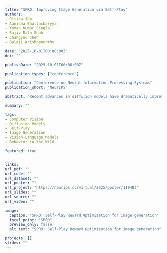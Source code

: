 ```yaml
---
title: "SPRO: Improving Image Generation via Self-Play"
authors:
- Ritika Jha
- Aanisha Bhattacharyya
- Yaman Kumar Singla
- Rajiv Ratn Shah
- Changyou Chen
- Balaji Krishnamurthy

date: "2025-10-01T00:00:00Z"
doi: ""

publishDate: "2025-10-01T00:00:00Z"

publication_types: ["conference"]

publication: "Conference on Neural Information Processing Systems"
publication_short: "NeurIPS"

abstract: "Recent advances in diffusion models have dramatically improved image fidelity and diversity. However, aligning these models with nuanced human preferences - such as aesthetics, engagement, and subjective appeal - remains a key challenge due to the scarcity of large-scale human annotations. Collecting such data is both expensive and limited in diversity. To address this, we leverage the reasoning capabilities of vision-language models (VLMs) and propose Self-Play Reward Optimization (SPRO), a scalable, annotation-free training framework based on multimodal self-play. SPRO learns to jointly align prompt and image generation with human preferences by iteratively generating, evaluating, and learning to refine outputs using synthetic reward signals such as aesthetics and human engagement. This self-improving feedback loop eliminates the need for external supervision. SPRO comprises three stages: (1) SPRO-Prompt, which trains a Guider-VLM via self-play to generate diverse, high-reward prompts targeting objectives such as PickScore (user preference), LAION-Aesthetics, and EngageNet (engagement); (2) SPRO-Image, which fine-tunes the diffusion model on high-reward images derived from these prompts; and (3) SPRO-Multimodal (SPRO-MM), which integrates both components for full end-to-end alignment. Without relying on human-labeled data, SPRO achieves an average 30% improvement across preference objectives. Moreover, its generated prompts generalize across both open- and closed-source diffusion models. Through iterative self-play, SPRO discovers prompting strategies rarely authored by humans such as emphasizing visual harmony for aesthetics or leveraging shadow-based cues for engagement. SPRO offers a scalable path toward aligning generative models with complex subjective human values."

summary: ""

tags:
- Computer Vision
- Diffusion Models
- Self-Play
- Image Generation
- Vision-Language Models
- Behavior in the Wild

featured: true


links:
url_pdf: ""
url_code: ""
url_dataset: ""
url_poster: ""
url_project: "https://neurips.cc/virtual/2025/poster/119483"
url_slides: ""
url_source: ""
url_video: ""

image:
  caption: "SPRO: Self-Play Reward Optimization for image generation"
  focal_point: "SPRO"
  preview_only: false
  alt_text: "SPRO: Self-Play Reward Optimization for image generation"

projects: []
slides: ""
---
```


